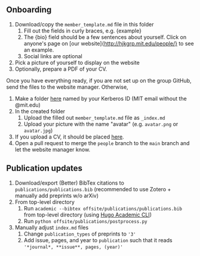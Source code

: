 ## Onboarding
1. Download/copy the `member_template.md` file in this folder
    1. Fill out the fields in curly braces, e.g. {example}
    2. The {bio} field should be a few sentences about yourself. Click on anyone's page on [our website]{http://hjkgrp.mit.edu/people/} to see an example.
    3. Social links are optional
2. Pick a picture of yourself to display on the website
3. Optionally, prepare a PDF of your CV.

Once you have everything ready, if you are not set up on the group GitHub, send the files to the website manager.
Otherwise,
1. Make a folder [here](../people/content/authors) named by your Kerberos ID (MIT email without the @mit.edu)
2. In the created folder
    1. Upload the filled out `member_template.md` file as `_index.md`
    2. Upload your picture with the name "avatar" (e.g. `avatar.png` or `avatar.jpg`)
3. If you upload a CV, it should be placed [here](../people/static/files).
4. Open a pull request to merge the `people` branch to the `main` branch and let the website manager know.

## Publication updates
1. Download/export (Better) BibTex citations to `publications/publications.bib` (recommended to use Zotero + manually add preprints w/o arXiv)
2. From top-level directory
    1. Run `academic --bibtex offsite/publications/publications.bib` from top-level directory (using [Hugo Academic CLI](https://github.com/wowchemy/hugo-academic-cli/))
    2. Run `python offsite/publications/postprocess.py`
3. Manually adjust `index.md` files
    1. Change `publication_types` of preprints to `'3'`
    2. Add issue, pages, and year to `publication` such that it reads `'*journal*, **issue**, pages, (year)'`